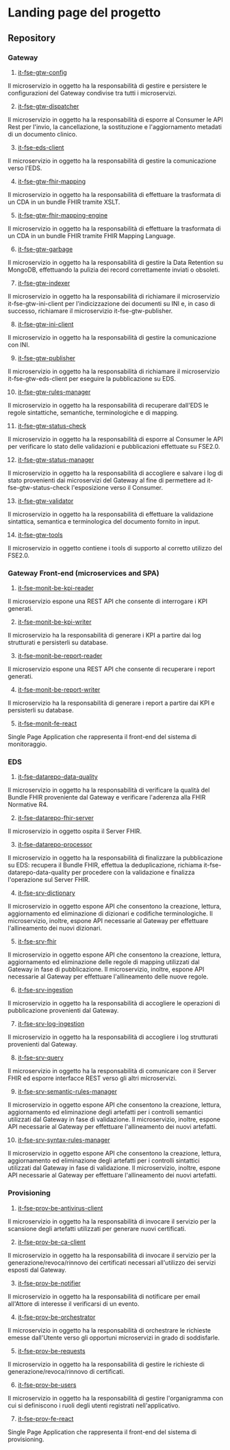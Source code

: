 # Landing page del progetto

## Repository
### Gateway
1. [it-fse-gtw-config](https://github.com/ministero-salute/it-fse-gtw-config)

Il microservizio in oggetto ha la responsabilità di gestire e persistere le configurazioni del Gateway condivise tra tutti i microservizi.

2. [it-fse-gtw-dispatcher](https://github.com/ministero-salute/it-fse-gtw-dispatcher)  

Il microservizio in oggetto ha la responsabilità di esporre al Consumer le API Rest per l'invio, la cancellazione, la sostituzione e l'aggiornamento metadati di un documento clinico.

3. [it-fse-eds-client](https://github.com/ministero-salute/it-fse-gtw-eds-client)

Il microservizio in oggetto ha la responsabilità di gestire la comunicazione verso l'EDS.

4. [it-fse-gtw-fhir-mapping](https://github.com/ministero-salute/it-fse-gtw-fhir-mapping)

Il microservizio in oggetto ha la responsabilità di effettuare la trasformata di un CDA in un bundle FHIR tramite XSLT.

5. [it-fse-gtw-fhir-mapping-engine](https://github.com/ministero-salute/it-fse-gtw-fhir-mapping-engine)

Il microservizio in oggetto ha la responsabilità di effettuare la trasformata di un CDA in un bundle FHIR tramite FHIR Mapping Language.

6. [it-fse-gtw-garbage](https://github.com/ministero-salute/it-fse-gtw-garbage)

Il microservizio in oggetto ha la responsabilità di gestire la Data Retention su MongoDB, effettuando la pulizia dei record correttamente inviati o obsoleti.

7. [it-fse-gtw-indexer](https://github.com/ministero-salute/it-fse-gtw-indexer)

Il microservizio in oggetto ha la responsabilità di richiamare il microservizio it-fse-gtw-ini-client per l'indicizzazione dei documenti su INI e, in caso di successo, richiamare il microservizio it-fse-gtw-publisher.

8. [it-fse-gtw-ini-client](https://github.com/ministero-salute/it-fse-gtw-ini-client)

Il microservizio in oggetto ha la responsabilità di gestire la comunicazione con INI.

9.  [it-fse-gtw-publisher](https://github.com/ministero-salute/it-fse-gtw-publisher)

Il microservizio in oggetto ha la responsabilità di richiamare il microservizio it-fse-gtw-eds-client per eseguire la pubblicazione su EDS.

10.   [it-fse-gtw-rules-manager](https://github.com/ministero-salute/it-fse-gtw-rules-manager)

Il microservizio in oggetto ha la responsabilità di recuperare dall'EDS le regole sintattiche, semantiche, terminologiche e di mapping.

11.  [it-fse-gtw-status-check](https://github.com/ministero-salute/it-fse-gtw-status-check)

Il microservizio in oggetto ha la responsabilità di esporre al Consumer le API per verificare lo stato delle validazioni e pubblicazioni effettuate su FSE2.0.

12. [it-fse-gtw-status-manager](https://github.com/ministero-salute/it-fse-gtw-status-manager)

Il microservizio in oggetto ha la responsabilità di accogliere e salvare i log di stato provenienti dai microservizi del Gateway al fine di permettere ad it-fse-gtw-status-check l'esposizione verso il Consumer.

13.  [it-fse-gtw-validator](https://github.com/ministero-salute/it-fse-gtw-validator) 

Il microservizio in oggetto ha la responsabilità di effettuare la validazione sintattica, semantica e terminologica del documento fornito in input.

14. [it-fse-gtw-tools](https://github.com/ministero-salute/it-fse-gtw-tools)

Il microservizio in oggetto contiene i tools di supporto al corretto utilizzo del FSE2.0.



### Gateway Front-end (microservices and SPA)
1. [it-fse-monit-be-kpi-reader](https://github.com/ministero-salute/it-fse-monit-be-kpi-reader)

Il microservizio espone una REST API che consente di interrogare i KPI generati.

2. [it-fse-monit-be-kpi-writer](https://github.com/ministero-salute/it-fse-monit-be-kpi-writer)

Il microservizio ha la responsabilità di generare i KPI a partire dai log strutturati e persisterli su database.

3. [it-fse-monit-be-report-reader](https://github.com/ministero-salute/it-fse-monit-be-report-reader)

Il microservizio espone una REST API che consente di recuperare i report generati.

4. [it-fse-monit-be-report-writer](https://github.com/ministero-salute/it-fse-monit-be-report-writer)

Il microservizio ha la responsabilità di generare i report a partire dai KPI e persisterli su database.

5. [it-fse-monit-fe-react](https://github.com/ministero-salute/it-fse-monit-fe-react)

Single Page Application che rappresenta il front-end del sistema di monitoraggio.

### EDS 
1. [it-fse-datarepo-data-quality](https://github.com/ministero-salute/it-fse-datarepo-data-quality)

Il microservizio in oggetto ha la responsabilità di verificare la qualità del Bundle FHIR proveniente dal Gateway e verificare l'aderenza alla FHIR Normative R4.

2. [it-fse-datarepo-fhir-server](https://github.com/ministero-salute/it-fse-datarepo-fhir-server)

Il microservizio in oggetto ospita il Server FHIR.

3. [it-fse-datarepo-processor](https://github.com/ministero-salute/it-fse-datarepo-processor)

Il microservizio in oggetto ha la responsabilità di finalizzare la pubblicazione su EDS: recupera il Bundle FHIR, effettua la deduplicazione, richiama it-fse-datarepo-data-quality per procedere con la validazione e finalizza l'operazione sul Server FHIR.

4. [it-fse-srv-dictionary](https://github.com/ministero-salute/it-fse-srv-dictionary)

Il microservizio in oggetto espone API che consentono la creazione, lettura, aggiornamento ed eliminazione di dizionari e codifiche terminologiche. Il microservizio, inoltre, espone API necessarie al Gateway per effettuare l'allineamento dei nuovi dizionari.

5. [it-fse-srv-fhir](https://github.com/ministero-salute/it-fse-srv-fhir)

Il microservizio in oggetto espone API che consentono la creazione, lettura, aggiornamento ed eliminazione delle regole di mapping utilizzati dal Gateway in fase di pubblicazione. Il microservizio, inoltre, espone API necessarie al Gateway per effettuare l'allineamento delle nuove regole.

6. [it-fse-srv-ingestion](https://github.com/ministero-salute/it-fse-srv-ingestion)

Il microservizio in oggetto ha la responsabilità di accogliere le operazioni di pubblicazione provenienti dal Gateway.

7. [it-fse-srv-log-ingestion](https://github.com/ministero-salute/it-fse-srv-log-ingestion)

Il microservizio in oggetto ha la responsabilità di accogliere i log strutturati provenienti dal Gateway.

8. [it-fse-srv-query](https://github.com/ministero-salute/it-fse-srv-query)

Il microservizio in oggetto ha la responsabilità di comunicare con il Server FHIR ed esporre interfacce REST verso gli altri microservizi.

9. [it-fse-srv-semantic-rules-manager](https://github.com/ministero-salute/it-fse-srv-semantic-rules-manager)

Il microservizio in oggetto espone API che consentono la creazione, lettura, aggiornamento ed eliminazione degli artefatti per i controlli semantici utilizzati dal Gateway in fase di validazione. Il microservizio, inoltre, espone API necessarie al Gateway per effettuare l'allineamento dei nuovi artefatti.

10.  [it-fse-srv-syntax-rules-manager](https://github.com/ministero-salute/it-fse-srv-syntax-rules-manager)

Il microservizio in oggetto espone API che consentono la creazione, lettura, aggiornamento ed eliminazione degli artefatti per i controlli sintattici utilizzati dal Gateway in fase di validazione. Il microservizio, inoltre, espone API necessarie al Gateway per effettuare l'allineamento dei nuovi artefatti.

### Provisioning
1. [it-fse-prov-be-antivirus-client](https://github.com/ministero-salute/it-fse-prov-be-antivirus-client)

Il microservizio in oggetto ha la responsabilità di invocare il servizio per la scansione degli artefatti utilizzati per generare nuovi certificati.

2. [it-fse-prov-be-ca-client](https://github.com/ministero-salute/it-fse-prov-be-ca-client)

Il microservizio in oggetto ha la responsabilità di invocare il servizio per la generazione/revoca/rinnovo dei certificati necessari all'utilizzo dei servizi esposti dal Gateway.

3. [it-fse-prov-be-notifier](https://github.com/ministero-salute/it-fse-prov-be-notifier)

Il microservizio in oggetto ha la responsabilità di notificare per email all'Attore di interesse il verificarsi di un evento.

4. [it-fse-prov-be-orchestrator](https://github.com/ministero-salute/it-fse-prov-be-orchestrator)

Il microservizio in oggetto ha la responsabilità di orchestrare le richieste emesse dall'Utente verso gli opportuni microservizi in grado di soddisfarle.

5. [it-fse-prov-be-requests](https://github.com/ministero-salute/it-fse-prov-be-requests)

Il microservizio in oggetto ha la responsabilità di gestire le richieste di generazione/revoca/rinnovo di certificati.

6. [it-fse-prov-be-users](https://github.com/ministero-salute/it-fse-prov-be-users)

Il microservizio in oggetto ha la responsabilità di gestire l'organigramma con cui si definiscono i ruoli degli utenti registrati nell'applicativo.

7. [it-fse-prov-fe-react](https://github.com/ministero-salute/it-fse-prov-fe-react)

Single Page Application che rappresenta il front-end del sistema di provisioning.